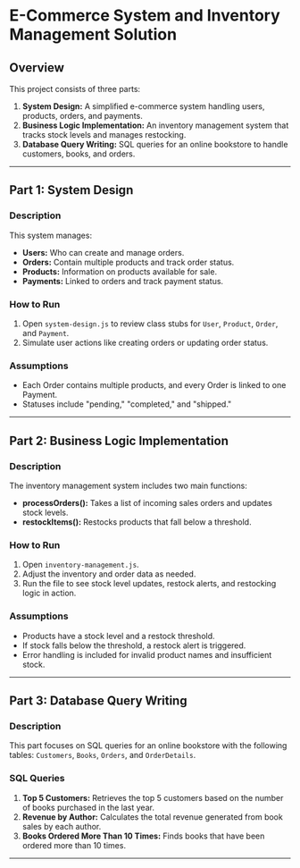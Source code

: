 # E-Commerce System and Inventory Management Solution

## Overview

This project consists of three parts:

1. **System Design:** A simplified e-commerce system handling users, products, orders, and payments.
2. **Business Logic Implementation:** An inventory management system that tracks stock levels and manages restocking.
3. **Database Query Writing:** SQL queries for an online bookstore to handle customers, books, and orders.

---

## Part 1: System Design

### Description

This system manages:

- **Users:** Who can create and manage orders.
- **Orders:** Contain multiple products and track order status.
- **Products:** Information on products available for sale.
- **Payments:** Linked to orders and track payment status.

### How to Run

1. Open `system-design.js` to review class stubs for `User`, `Product`, `Order`, and `Payment`.
2. Simulate user actions like creating orders or updating order status.

### Assumptions

- Each Order contains multiple products, and every Order is linked to one Payment.
- Statuses include "pending," "completed," and "shipped."

---

## Part 2: Business Logic Implementation

### Description

The inventory management system includes two main functions:

- **processOrders():** Takes a list of incoming sales orders and updates stock levels.
- **restockItems():** Restocks products that fall below a threshold.

### How to Run

1. Open `inventory-management.js`.
2. Adjust the inventory and order data as needed.
3. Run the file to see stock level updates, restock alerts, and restocking logic in action.

### Assumptions

- Products have a stock level and a restock threshold.
- If stock falls below the threshold, a restock alert is triggered.
- Error handling is included for invalid product names and insufficient stock.

---

## Part 3: Database Query Writing

### Description

This part focuses on SQL queries for an online bookstore with the following tables: `Customers`, `Books`, `Orders`, and `OrderDetails`.

### SQL Queries

1. **Top 5 Customers:** Retrieves the top 5 customers based on the number of books purchased in the last year.
2. **Revenue by Author:** Calculates the total revenue generated from book sales by each author.
3. **Books Ordered More Than 10 Times:** Finds books that have been ordered more than 10 times.

---


